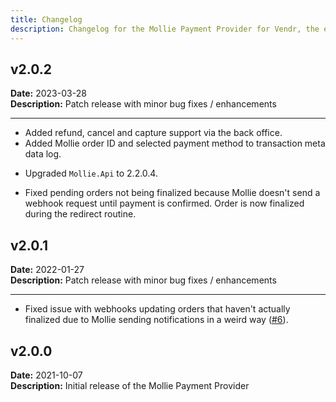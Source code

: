 ```yaml
---
title: Changelog
description: Changelog for the Mollie Payment Provider for Vendr, the eCommerce solution for Umbraco v8+
---
```


## v2.0.2   
**Date:** 2023-03-28   
**Description:** Patch release with minor bug fixes / enhancements 

---  

<changelog>
<changelog-group category="Added">  

    
* Added refund, cancel and capture support via the back office.
* Added Mollie order ID and selected payment method to transaction meta data log.


</changelog-group>
<changelog-group category="Changed">  

    
* Upgraded `Mollie.Api` to 2.2.0.4.


</changelog-group>
<changelog-group category="Fixed">  

    
* Fixed pending orders not being finalized because Mollie doesn't send a webhook request until payment is confirmed. Order is now finalized during the redirect routine.


</changelog-group>
</changelog>

## v2.0.1   
**Date:** 2022-01-27   
**Description:** Patch release with minor bug fixes / enhancements 

---  

<changelog>
<changelog-group category="Fixed">  

    
* Fixed issue with webhooks updating orders that haven't actually finalized due to Mollie sending notifications in a weird way ([#6](https://github.com/vendrhub/vendr-payment-provider-mollie/issues/6)).


</changelog-group>
</changelog>

## v2.0.0  
**Date:** 2021-10-07  
**Description:** Initial release of the Mollie Payment Provider  

